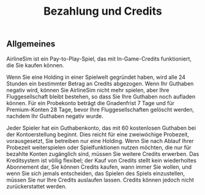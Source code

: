 ﻿---
title: "Bezahlung und Credits"
weight: 10
pre: "<b>2.1 </b>"
---

## Allgemeines

AirlineSim ist ein Pay-to-Play-Spiel, das mit In-Game-Credits funktioniert, die Sie kaufen können.

Wenn Sie eine Holding in einer Spielwelt gegründet haben, wird alle 24 Stunden ein bestimmter Betrag an Credits abgezogen. Wenn Ihr Guthaben negativ wird, können Sie AirlineSim nicht mehr spielen, aber Ihre Fluggesellschaft bleibt bestehen, so dass Sie Ihre Guthaben noch aufladen können. Für ein Probekonto beträgt die Gnadenfrist 7 Tage und für Premium-Konten 28 Tage, bevor Ihre Fluggesellschaften gelöscht werden, nachdem Ihr Guthaben negativ wurde.

Jeder Spieler hat ein Guthabenkonto, das mit 60 kostenlosen Guthaben bei der Kontoerstellung beginnt. Dies reicht für eine zweiwöchige Probezeit, vorausgesetzt, Sie betreiben nur eine Holding. Wenn Sie nach Ablauf Ihrer Probezeit weiterspielen oder Spielfunktionen nutzen möchten, die nur für bezahlte Konten zugänglich sind, müssen Sie weitere Credits erwerben. Das Kreditsystem ist völlig flexibel; der Kauf von Credits stellt kein wiederholtes Abonnement dar, Sie können Credits kaufen, wann immer Sie wollen, und wenn Sie sich jemals entscheiden, das Spielen des Spiels einzustellen, müssen Sie nur Ihre Credits auslaufen lassen. Credits können jedoch nicht zurückerstattet werden.